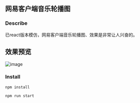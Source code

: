 ## 网易客户端音乐轮播图

### Describe

已react版本模仿，网易客户端音乐轮播图、效果是非常让人兴奋的。


## 效果预览

![image](https://imgchr.com/i/UvAu2q)

### Install

```
npm install
```

```
npm run start
```
